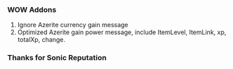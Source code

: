 ### WOW Addons
1. Ignore Azerite currency gain message
2. Optimized Azerite gain power message, include ItemLevel, ItemLink, xp, totalXp, change.

### Thanks for Sonic Reputation